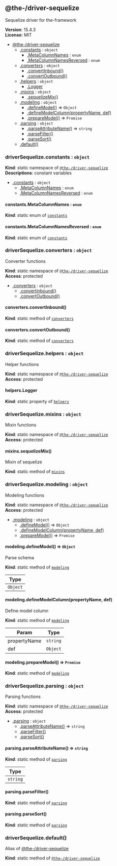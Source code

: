 <!--- Code generated by @the-/script-doc. DO NOT EDIT. -->

<a name="module_@the-/driver-sequelize"></a>

## @the-/driver-sequelize
Sequelize driver for the-framework

**Version**: 15.4.3  
**License**: MIT  

* [@the-/driver-sequelize](#module_@the-/driver-sequelize)
    * [.constants](#module_@the-/driver-sequelize.constants) : <code>object</code>
        * [.MetaColumnNames](#module_@the-/driver-sequelize.constants.MetaColumnNames) : <code>enum</code>
        * [.MetaColumnNamesReversed](#module_@the-/driver-sequelize.constants.MetaColumnNamesReversed) : <code>enum</code>
    * [.converters](#module_@the-/driver-sequelize.converters) : <code>object</code>
        * [.convertInbound()](#module_@the-/driver-sequelize.converters.convertInbound)
        * [.convertOutbound()](#module_@the-/driver-sequelize.converters.convertOutbound)
    * [.helpers](#module_@the-/driver-sequelize.helpers) : <code>object</code>
        * [.Logger](#module_@the-/driver-sequelize.helpers.Logger)
    * [.mixins](#module_@the-/driver-sequelize.mixins) : <code>object</code>
        * [.sequelizeMix()](#module_@the-/driver-sequelize.mixins.sequelizeMix)
    * [.modeling](#module_@the-/driver-sequelize.modeling) : <code>object</code>
        * [.defineModel()](#module_@the-/driver-sequelize.modeling.defineModel) ⇒ <code>Object</code>
        * [.defineModelColumn(propertyName, def)](#module_@the-/driver-sequelize.modeling.defineModelColumn)
        * [.prepareModel()](#module_@the-/driver-sequelize.modeling.prepareModel) ⇒ <code>Promise</code>
    * [.parsing](#module_@the-/driver-sequelize.parsing) : <code>object</code>
        * [.parseAttributeName()](#module_@the-/driver-sequelize.parsing.parseAttributeName) ⇒ <code>string</code>
        * [.parseFilter()](#module_@the-/driver-sequelize.parsing.parseFilter)
        * [.parseSort()](#module_@the-/driver-sequelize.parsing.parseSort)
    * [.default()](#module_@the-/driver-sequelize.default)

<a name="module_@the-/driver-sequelize.constants"></a>

### driverSequelize.constants : <code>object</code>
**Kind**: static namespace of [<code>@the-/driver-sequelize</code>](#module_@the-/driver-sequelize)  
**Descriptions**: constant variables  

* [.constants](#module_@the-/driver-sequelize.constants) : <code>object</code>
    * [.MetaColumnNames](#module_@the-/driver-sequelize.constants.MetaColumnNames) : <code>enum</code>
    * [.MetaColumnNamesReversed](#module_@the-/driver-sequelize.constants.MetaColumnNamesReversed) : <code>enum</code>

<a name="module_@the-/driver-sequelize.constants.MetaColumnNames"></a>

#### constants.MetaColumnNames : <code>enum</code>
**Kind**: static enum of [<code>constants</code>](#module_@the-/driver-sequelize.constants)  
<a name="module_@the-/driver-sequelize.constants.MetaColumnNamesReversed"></a>

#### constants.MetaColumnNamesReversed : <code>enum</code>
**Kind**: static enum of [<code>constants</code>](#module_@the-/driver-sequelize.constants)  
<a name="module_@the-/driver-sequelize.converters"></a>

### driverSequelize.converters : <code>object</code>
Converter functions

**Kind**: static namespace of [<code>@the-/driver-sequelize</code>](#module_@the-/driver-sequelize)  
**Access**: protected  

* [.converters](#module_@the-/driver-sequelize.converters) : <code>object</code>
    * [.convertInbound()](#module_@the-/driver-sequelize.converters.convertInbound)
    * [.convertOutbound()](#module_@the-/driver-sequelize.converters.convertOutbound)

<a name="module_@the-/driver-sequelize.converters.convertInbound"></a>

#### converters.convertInbound()
**Kind**: static method of [<code>converters</code>](#module_@the-/driver-sequelize.converters)  
<a name="module_@the-/driver-sequelize.converters.convertOutbound"></a>

#### converters.convertOutbound()
**Kind**: static method of [<code>converters</code>](#module_@the-/driver-sequelize.converters)  
<a name="module_@the-/driver-sequelize.helpers"></a>

### driverSequelize.helpers : <code>object</code>
Helper functions

**Kind**: static namespace of [<code>@the-/driver-sequelize</code>](#module_@the-/driver-sequelize)  
**Access**: protected  
<a name="module_@the-/driver-sequelize.helpers.Logger"></a>

#### helpers.Logger
**Kind**: static property of [<code>helpers</code>](#module_@the-/driver-sequelize.helpers)  
<a name="module_@the-/driver-sequelize.mixins"></a>

### driverSequelize.mixins : <code>object</code>
Mixin functions

**Kind**: static namespace of [<code>@the-/driver-sequelize</code>](#module_@the-/driver-sequelize)  
**Access**: protected  
<a name="module_@the-/driver-sequelize.mixins.sequelizeMix"></a>

#### mixins.sequelizeMix()
Mixin of sequelize

**Kind**: static method of [<code>mixins</code>](#module_@the-/driver-sequelize.mixins)  
<a name="module_@the-/driver-sequelize.modeling"></a>

### driverSequelize.modeling : <code>object</code>
Modeling functions

**Kind**: static namespace of [<code>@the-/driver-sequelize</code>](#module_@the-/driver-sequelize)  
**Access**: protected  

* [.modeling](#module_@the-/driver-sequelize.modeling) : <code>object</code>
    * [.defineModel()](#module_@the-/driver-sequelize.modeling.defineModel) ⇒ <code>Object</code>
    * [.defineModelColumn(propertyName, def)](#module_@the-/driver-sequelize.modeling.defineModelColumn)
    * [.prepareModel()](#module_@the-/driver-sequelize.modeling.prepareModel) ⇒ <code>Promise</code>

<a name="module_@the-/driver-sequelize.modeling.defineModel"></a>

#### modeling.defineModel() ⇒ <code>Object</code>
Parse schema

**Kind**: static method of [<code>modeling</code>](#module_@the-/driver-sequelize.modeling)  

| Type |
| --- |
| <code>Object</code> | 

<a name="module_@the-/driver-sequelize.modeling.defineModelColumn"></a>

#### modeling.defineModelColumn(propertyName, def)
Define model column

**Kind**: static method of [<code>modeling</code>](#module_@the-/driver-sequelize.modeling)  

| Param | Type |
| --- | --- |
| propertyName | <code>string</code> | 
| def | <code>Object</code> | 

<a name="module_@the-/driver-sequelize.modeling.prepareModel"></a>

#### modeling.prepareModel() ⇒ <code>Promise</code>
**Kind**: static method of [<code>modeling</code>](#module_@the-/driver-sequelize.modeling)  
<a name="module_@the-/driver-sequelize.parsing"></a>

### driverSequelize.parsing : <code>object</code>
Parsing functions

**Kind**: static namespace of [<code>@the-/driver-sequelize</code>](#module_@the-/driver-sequelize)  
**Access**: protected  

* [.parsing](#module_@the-/driver-sequelize.parsing) : <code>object</code>
    * [.parseAttributeName()](#module_@the-/driver-sequelize.parsing.parseAttributeName) ⇒ <code>string</code>
    * [.parseFilter()](#module_@the-/driver-sequelize.parsing.parseFilter)
    * [.parseSort()](#module_@the-/driver-sequelize.parsing.parseSort)

<a name="module_@the-/driver-sequelize.parsing.parseAttributeName"></a>

#### parsing.parseAttributeName() ⇒ <code>string</code>
**Kind**: static method of [<code>parsing</code>](#module_@the-/driver-sequelize.parsing)  

| Type |
| --- |
| <code>string</code> | 

<a name="module_@the-/driver-sequelize.parsing.parseFilter"></a>

#### parsing.parseFilter()
**Kind**: static method of [<code>parsing</code>](#module_@the-/driver-sequelize.parsing)  
<a name="module_@the-/driver-sequelize.parsing.parseSort"></a>

#### parsing.parseSort()
**Kind**: static method of [<code>parsing</code>](#module_@the-/driver-sequelize.parsing)  
<a name="module_@the-/driver-sequelize.default"></a>

### driverSequelize.default()
Alias of [@the-/driver-sequelize](#module_@the-/driver-sequelize)

**Kind**: static method of [<code>@the-/driver-sequelize</code>](#module_@the-/driver-sequelize)
